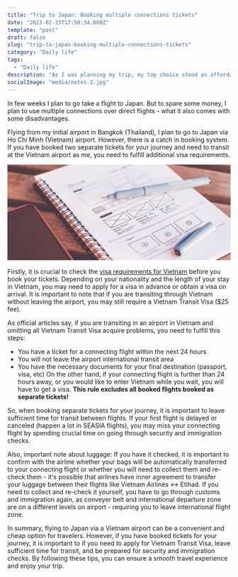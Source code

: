 ```yaml
---
title: "Trip to Japan: Booking multiple connections tickets"
date: "2023-02-23T17:50:34.000Z"
template: "post"
draft: false
slug: "trip-to-japan-booking-multiple-connections-tickets"
category: "Daily life"
tags:
  - "Daily life"
description: "As I was planning my trip, my top choice stood on affordable flights. As risky as it is sometimes, I want to share some disadvantages of cheap traveling through SEASIA by multiple connections flights"
socialImage: "media/notes-2.jpg"
---
```

In few weeks I plan to go take a flight to Japan. But to spare some money, I plan to use multiple connections over direct flights - what it also comes with some disadvantages.

Flying from my initial airport in Bangkok (Thailand), I plan to go to Japan via Ho Chi Minh (Vietnam) airport. However, there is a catch in booking system. If you have booked two separate tickets for your journey and need to transit at the Vietnam airport as me, you need to fulfill additional visa requirements.

![Trip to Japan: Booking multiple connections tickets](/media/notes-2.jpg)

Firstly, it is crucial to check the [visa requirements for Vietnam](https://visaguide.world/asia/vietnam-visa/do-i-need-a-visa-for-vietnam/) before you book your tickets. Depending on your nationality and the length of your stay in Vietnam, you may need to apply for a visa in advance or obtain a visa on arrival. It is important to note that if you are transiting through Vietnam without leaving the airport, you may still require a Vietnam Transit Visa ($25 fee). 

As official articles say, if you are transiting in an airport in Vietnam and omitting all Vietnam Transit Visa acquire problems, you need to fulfill this steps:
- You have a ticket for a connecting flight within the next 24 hours
- You will not leave the airport international transit area
- You have the necessary documents for your final destination (passport, visa, etc)
On the other hand, if your connecting flight is further than 24 hours away, or you would like to enter Vietnam while you wait, you will have to get a visa. **This rule excludes all booked flights booked as separate tickets!**

So, when booking separate tickets for your journey, it is important to leave sufficient time for transit between flights. If your first flight is delayed or canceled (happen a lot in SEASIA flights), you may miss your connecting flight by spending crucial time on going through security and immigration checks.

Also, important note about luggage: If you have it checked, it is important to confirm with the airline whether your bags will be automatically transferred to your connecting flight or whether you will need to collect them and re-check them - it's possible that airlines have inner agreement to transfer your luggage between their flights like Vietnam Airlines <-> Etihad. If you need to collect and re-check it yourself, you have to go through customs and immigration again, as conveyer belt and international departure zone are on a different levels on airport - requiring you to leave international flight zone.

In summary, flying to Japan via a Vietnam airport can be a convenient and cheap option for travelers. However, if you have booked tickets for your journey, it is important to if you need to apply for Vietnam Transit Visa, leave sufficient time for transit, and be prepared for security and immigration checks. By following these tips, you can ensure a smooth travel experience and enjoy your trip.
